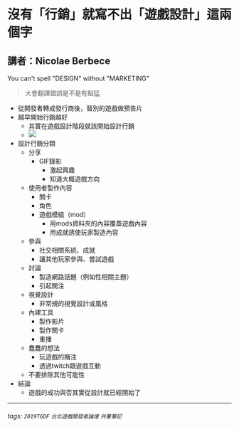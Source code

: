 # 沒有「行銷」就寫不出「遊戲設計」這兩個字
## 講者：Nicolae Berbece

You can't spell "DESIGN" without "MARKETING"
> 大會翻譯錯誤是不是有點猛


- 從開發者轉成發行商後，替別的遊戲做預告片
- 越早開始行銷越好
  - 其實在遊戲設計階段就該開始設計行銷
  - ![](https://i.imgur.com/SshsByr.jpg)
- 設計行銷分類
  - 分享
    - GIF錄影
      - 激起興趣
      - 知道大概遊戲方向
  - 使用者製作內容
    - 關卡
    - 角色
    - 遊戲模組（mod）
      - 用mods資料夾的內容覆蓋遊戲內容
      - 用成就誘使玩家製造內容
  - 參與
    - 社交相關系統、成就
    - 讓其他玩家參與、嘗試遊戲
  - 討論
    - 製造網路話題（例如性相關主題）
    - 引起關注
  - 視覺設計
    - 非常規的視覺設計或風格
  - 內建工具
    - 製作影片
    - 製作關卡
    - 重播
  - 蠢蠢的想法
    - 玩遊戲的賭注
    - 透過twitch跟遊戲互動
  - 不要排除其他可能性
- 結論
  - 遊戲的成功與否其實從設計就已經開始了

---
###### tags: `2019TGDF` `台北遊戲開發者論壇` `共筆筆記`